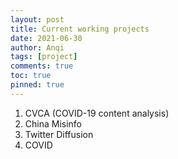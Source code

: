 ```yaml
---
layout: post
title: Current working projects
date: 2021-06-30
author: Anqi
tags: [project]
comments: true
toc: true
pinned: true
---
```


1. CVCA (COVID-19 content analysis)
2. China Misinfo
3. Twitter Diffusion
4. COVID
